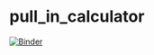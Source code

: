 # pull_in_calculator

[![Binder](https://mybinder.org/badge_logo.svg)](https://mybinder.org/v2/gh/trymhaddal/pull_in_calculator/main?labpath=Pull_in_calculations.ipynb)
